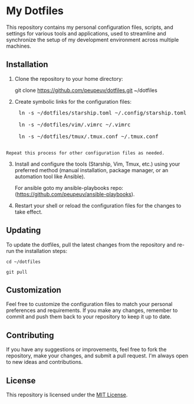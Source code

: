 # My Dotfiles

This repository contains my personal configuration files, scripts, and settings for various tools and applications, used to streamline and synchronize the setup of my development environment across multiple machines.

## Installation

1. Clone the repository to your home directory:

    git clone https://github.com/peupeuv/dotfiles.git ~/dotfiles

2. Create symbolic links for the configuration files:

 <pre>
    ln -s ~/dotfiles/starship.toml ~/.config/starship.toml

    ln -s ~/dotfiles/vim/.vimrc ~/.vimrc

    ln -s ~/dotfiles/tmux/.tmux.conf ~/.tmux.conf
 </pre>
    Repeat this process for other configuration files as needed.

3. Install and configure the tools (Starship, Vim, Tmux, etc.) using your preferred method (manual installation, package manager, or an automation tool like Ansible).
    
    For ansible goto my ansible-playbooks repo:  (https://github.com/peupeuv/ansible-playbooks).

5. Restart your shell or reload the configuration files for the changes to take effect.

## Updating

To update the dotfiles, pull the latest changes from the repository and re-run the installation steps:

    cd ~/dotfiles

    git pull

## Customization

Feel free to customize the configuration files to match your personal preferences and requirements. If you make any changes, remember to commit and push them back to your repository to keep it up to date.

## Contributing

If you have any suggestions or improvements, feel free to fork the repository, make your changes, and submit a pull request. I'm always open to new ideas and contributions.

## License

This repository is licensed under the [MIT License](LICENSE).
